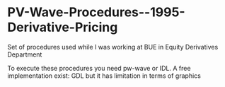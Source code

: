 # PV-Wave-Procedures--1995-Derivative-Pricing
Set of procedures used while I was working at BUE in Equity Derivatives Department

To execute these procedures you need pw-wave or IDL.
A free implementation exist: GDL 
but it has limitation in terms of graphics
